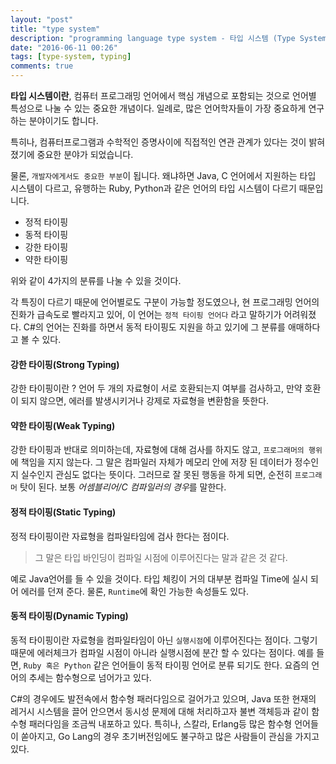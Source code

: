 ```yaml
---
layout: "post"
title: "type system"
description: "programming language type system - 타입 시스템 (Type System)"
date: "2016-06-11 00:26"
tags: [type-system, typing]
comments: true
---
```



**타입 시스템이란**, 컴퓨터 프로그래밍 언어에서 핵심 개념으로 포함되는 것으로 언어별 특성으로 나눌 수 있는 중요한 개념이다. 일례로, 많은 언어학자들이 가장 중요하게 연구하는 분야이기도 합니다.

특히나, 컴퓨터프로그램과 수학적인 증명사이에 직접적인 연관 관계가 있다는 것이 밝혀졌기에 중요한 분야가 되었습니다.

물론, `개발자에게서도 중요한 부분`이 됩니다. 왜냐하면 Java, C 언어에서 지원하는 타입 시스템이 다르고, 유행하는 Ruby, Python과 같은 언어의 타입 시스템이 다르기 때문입니다.

  - 정적 타이핑
  - 동적 타이핑
  - 강한 타이핑
  - 약한 타이핑

위와 같이 4가지의 분류를 나눌 수 있을 것이다.

각 특징이 다르기 때문에 언어별로도 구분이 가능할 정도였으나, 현 프로그래밍 언어의 진화가 급속도로 빨라지고 있어, 이 언어는 `정적 타이핑 언어다` 라고 말하기가 어려워졌다.
C#의 언어는 진화를 하면서 동적 타이핑도 지원을 하고 있기에 그 분류를 애매하다고 볼 수 있다.

#### 강한 타이핑(Strong Typing)

강한 타이핑이란 ? 언어 두 개의 자료형이 서로 호환되는지 여부를 검사하고, 만약 호환이 되지 않으면, 에러를 발생시키거나 강제로 자료형을 변환함을 뜻한다.

#### 약한 타이핑(Weak Typing)

강한 타이핑과 반대로 의미하는데, 자료형에 대해 검사를 하지도 않고, `프로그래머의 행위` 에 책임을 지지 않는다. 그 말은 컴파일러 자체가 메모리 안에 저장 된 데이터가 정수인지 실수인지 관심도 없다는 뜻이다. 그러므로 잘 못된 행동을 하게 되면, 순전히 `프로그래머`  탓이 된다. 보통 *어셈블리어/C 컴파일러의 경우*를 말한다.

#### 정적 타이핑(Static Typing)

정적 타이핑이란 자료형을 컴파일타임에 검사 한다는 점이다.

> 그 말은 타입 바인딩이 컴파일 시점에 이루어진다는 말과 같은 것 같다.

예로 Java언어를 들 수 있을 것이다. 타입 체킹이 거의 대부분 컴파일 Time에 실시 되어 에러를 던져 준다. 물론, `Runtime`에 확인 가능한 속성들도 있다.

#### 동적 타이핑(Dynamic Typing)

동적 타이핑이란 자료형을 컴파일타임이 아닌 `실행시점`에 이루어진다는 점이다. 그렇기때문에 에러체크가 컴파일 시점이 아니라 실행시점에 분간 할 수 있다는 점이다. 예를 들면, `Ruby 혹은 Python` 같은 언어들이 동적 타이핑 언어로 분류 되기도 한다. 요즘의 언어의 추세는 함수형으로 넘어가고 있다.

C#의 경우에도 발전속에서 함수형 패러다임으로 걸어가고 있으며, Java 또한 현재의 레거시 시스템을 끌어 안으면서 동시성 문제에 대해 처리하고자 불변 객체등과 같이 함수형 패러다임을 조금씩 내포하고 있다. 특히나, 스칼라, Erlang등 많은 함수형 언어들이 쏟아지고, Go Lang의 경우 초기버전임에도 불구하고 많은 사람들이 관심을 가지고 있다.
